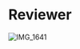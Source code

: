 # Reviewer

![IMG_1641](https://github.com/panther222128/Reviewer/assets/61342175/0011302e-db91-42cd-bfa5-34a53fa9f8b4)
